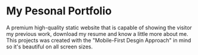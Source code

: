 # My Pesonal Portfolio
A premium high-quality static website that is capable of showing the visitor my previous work, download my resume and know a little more about me.
This projects was created with the "Mobile-First Desgin Approach" in mind so it's beautiful on all screen sizes.